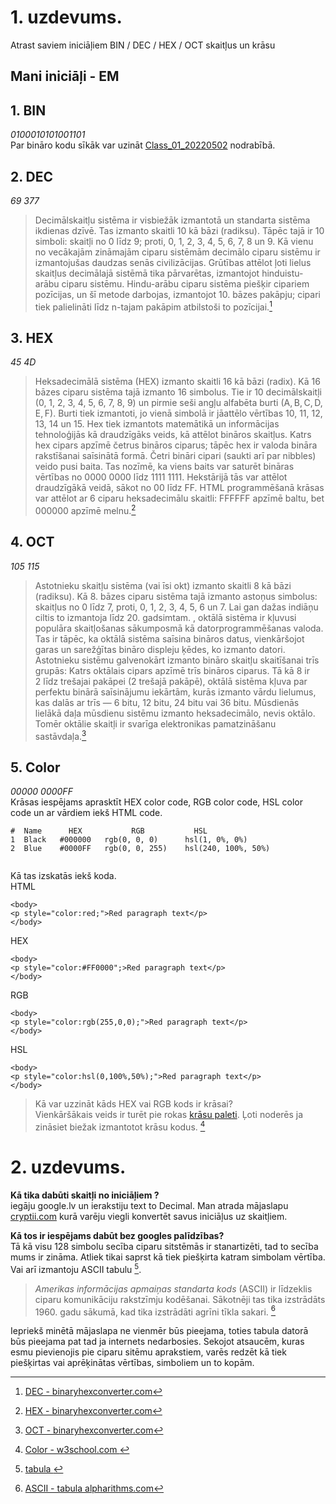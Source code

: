 # 1. uzdevums.  
Atrast saviem iniciāļiem BIN / DEC / HEX / OCT skaitļus un krāsu  

## Mani iniciāļi - **EM**   
  
## 1. BIN    
*0100010101001101*  
Par bināro kodu sīkāk var uzināt [Class_01_20220502](https://github.com/EdijsM/Dialogs_AB_js/tree/main/Class_01_20220502) nodrabībā.

## 2. DEC 
*69 377*  
> Decimālskaitļu sistēma ir visbiežāk izmantotā un standarta sistēma ikdienas dzīvē. Tas izmanto skaitli 10 kā bāzi (radiksu). Tāpēc tajā ir 10 simboli: skaitļi no 0 līdz 9; proti, 0, 1, 2, 3, 4, 5, 6, 7, 8 un 9.
>Kā vienu no vecākajām zināmajām ciparu sistēmām decimālo ciparu sistēmu ir izmantojušas daudzas senās civilizācijas. Grūtības attēlot ļoti lielus skaitļus decimālajā sistēmā tika pārvarētas, izmantojot hinduistu-arābu ciparu sistēmu. Hindu-arābu ciparu sistēma piešķir cipariem pozīcijas, un šī metode darbojas, izmantojot 10. bāzes pakāpju; cipari tiek palielināti līdz n-tajam pakāpim atbilstoši to pozīcijai.[^3]


## 3. HEX    
*45 4D*  
> Heksadecimālā sistēma (HEX) izmanto skaitli 16 kā bāzi (radix). Kā 16 bāzes ciparu sistēma tajā izmanto 16 simbolus. Tie ir 10 decimālskaitļi (0, 1, 2, 3, 4, 5, 6, 7, 8, 9) un pirmie seši angļu alfabēta burti (A, B, C, D, E, F). Burti tiek izmantoti, jo vienā simbolā ir jāattēlo vērtības 10, 11, 12, 13, 14 un 15.
> Hex tiek izmantots matemātikā un informācijas tehnoloģijās kā draudzīgāks veids, kā attēlot bināros skaitļus. Katrs hex cipars apzīmē četrus bināros ciparus; tāpēc hex ir valoda bināra rakstīšanai saīsinātā formā.
> Četri bināri cipari (saukti arī par nibbles) veido pusi baita. Tas nozīmē, ka viens baits var saturēt bināras vērtības no 0000 0000 līdz 1111 1111. Hekstārijā tās var attēlot draudzīgākā veidā, sākot no 00 līdz FF.
> HTML programmēšanā krāsas var attēlot ar 6 ciparu heksadecimālu skaitli: FFFFFF apzīmē baltu, bet 000000 apzīmē melnu.[^4]  

## 4. OCT  
*105 115* 

>Astotnieku skaitļu sistēma (vai īsi okt) izmanto skaitli 8 kā bāzi (radiksu). Kā 8. bāzes ciparu sistēma tajā izmanto astoņus simbolus: skaitļus no 0 līdz 7, proti, 0, 1, 2, 3, 4, 5, 6 un 7. Lai gan dažas indiāņu ciltis to izmantoja līdz 20. gadsimtam. , oktālā sistēma ir kļuvusi populāra skaitļošanas sākumposmā kā datorprogrammēšanas valoda. Tas ir tāpēc, ka oktālā sistēma saīsina bināros datus, vienkāršojot garas un sarežģītas bināro displeju ķēdes, ko izmanto datori.
>Astotnieku sistēmu galvenokārt izmanto bināro skaitļu skaitīšanai trīs grupās: Katrs oktālais cipars apzīmē trīs bināros ciparus. Tā kā 8 ir 2 līdz trešajai pakāpei (2 trešajā pakāpē), oktālā sistēma kļuva par perfektu binārā saīsinājumu iekārtām, kurās izmanto vārdu lielumus, kas dalās ar trīs — 6 bitu, 12 bitu, 24 bitu vai 36 bitu. Mūsdienās lielākā daļa mūsdienu sistēmu izmanto heksadecimālo, nevis oktālo. Tomēr oktālie skaitļi ir svarīga elektronikas pamatzināšanu sastāvdaļa.[^5]

## 5. Color  
*00000 0000FF*  
Krāsas iespējams aprasktīt HEX color code, RGB color code, HSL color code un ar vārdiem iekš HTML code.  
```  
#  Name      HEX           RGB           HSL
1  Black   #000000   rgb(0, 0, 0)      hsl(1, 0%, 0%)
2  Blue    #0000FF   rgb(0, 0, 255)    hsl(240, 100%, 50%)
  
```  
Kā tas izskatās iekš koda.  
  HTML
  ```
  <body>
  <p style="color:red;">Red paragraph text</p>
  </body>
  ```  
  
  HEX
  ```
  <body>
  <p style="color:#FF0000";>Red paragraph text</p>
  </body>
  ```

  RGB  
  ```
  <body>
  <p style="color:rgb(255,0,0);">Red paragraph text</p>
  </body>
  ```  

  HSL
  ```
  <body>
  <p style="color:hsl(0,100%,50%);">Red paragraph text</p>
  </body>
```
  
 > Kā var uzzināt kāds HEX vai RGB kods ir krāsai?  
 Vienkāršākais veids ir turēt pie rokas [krāsu paleti](https://htmlcolorcodes.com/color-names/). Ļoti noderēs ja zināsiet biežak izmantotot krāsu kodus. [^6] 

# 2. uzdevums.  
**Kā tika dabūti skaitļi no iniciāļiem ?**   
iegāju google.lv un ierakstiju text to Decimal. Man atrada mājaslapu [cryptii.com](https://cryptii.com/pipes/text-decimal) kurā varēju viegli konvertēt savus iniciāļus uz skaitļiem.   

**Kā tos ir iespējams dabūt bez googles palīdzības?**  
Tā kā visu 128 simbolu secība ciparu sitstēmās ir stanartizēti, tad to secība mums ir zināma.  Atliek tikai saprst kā tiek piešķirta katram simbolam vērtība.  Vai arī izmantoju ASCII tabulu [^1]. 
> *Amerikas informācijas apmaiņas standarta kods* (ASCII) ir līdzeklis ciparu komunikāciju rakstzīmju kodēšanai. Sākotnēji tas tika izstrādāts 1960. gadu sākumā, kad tika izstrādāti agrīni tīkla sakari. [^2]  

Iepriekš minētā mājaslapa ne vienmēr būs pieejama, toties tabula datorā būs pieejama pat tad ja internets nedarbosies. Sekojot atsaucēm, kuras esmu pievienojis pie ciparu sitēmu aprakstiem, varēs redzēt kā tiek piešķirtas vai aprēķinātas vērtības, simboliem un to kopām.

  
[^1]: [ tabula ](../images/ascii-table-alpharithms-scaled.jpg?raw=true)  
[^2]: [ASCII - tabula alpharithms.com](https://www.alpharithms.com/ascii-table-512119/)  
[^3]: [DEC - binaryhexconverter.com](https://www.binaryhexconverter.com/ascii-text-to-decimal-converter)  
[^4]: [HEX - binaryhexconverter.com](https://www.binaryhexconverter.com/ascii-text-to-hex-converter)    
[^5]: [OCT - binaryhexconverter.com](https://www.binaryhexconverter.com/binary-to-octal-converter)  
[^6]: [Color - w3school.com ](https://www.w3schools.com/colors/)
